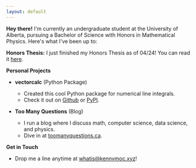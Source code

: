```yaml
---
layout: default
---
```


**Hey there!** I'm currently an undergraduate student at the University of Alberta, pursuing a Bachelor of Science with Honors in Mathematical Physics. Here's what I've been up to:

**Honors Thesis:** I just finished my Honors Thesis as of 04/24! You can read it [here](./assets/img/Airy_Ideals_and_Witten_s_Conjecture.pdf).


**Personal Projects**
- **vectorcalc** (Python Package)
  - Created this cool Python package for numerical line integrals.
  - Check it out on [Github](https://github.com/xan3c/vectorcalc) or [PyPI](https://pypi.org/project/vectorcalc/).

- **Too Many Questions** (Blog)
  - I run a blog where I discuss math, computer science, data science, and physics.
  - Dive in at [toomanyquestions.ca](https://www.toomanyquestions.ca/).

**Get in Touch**
- Drop me a line anytime at whatis@kennymoc.xyz!
